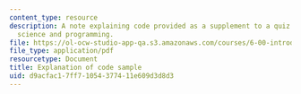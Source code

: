 ```yaml
---
content_type: resource
description: A note explaining code provided as a supplement to a quiz on computer
  science and programming.
file: https://ol-ocw-studio-app-qa.s3.amazonaws.com/courses/6-00-introduction-to-computer-science-and-programming-fall-2008/d9acfac17ff71054377411e609d3d8d3_q3_explain.pdf
file_type: application/pdf
resourcetype: Document
title: Explanation of code sample
uid: d9acfac1-7ff7-1054-3774-11e609d3d8d3
---
```

